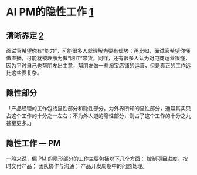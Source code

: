# AI PM的隐性工作 [1]

## 清晰界定 [2]

面试官希望你有“能力”，可能很多人就理解为要有优势；再比如，面试官希望你懂做直播，可能就被理解为做“网红”带货。同样，还有很多人认为对电商运营很懂，因为平时自己也帮朋友出主意，帮朋友做一些淘宝店铺的运营，但是真正的工作远比这些要复杂。

## 隐性部分

「产品经理的工作包括显性部分和隐性部分。为外界所知的显性部分，通常其实只占这个工作的十分之一左右；不为外人道的隐性部分，则占了这个工作的十分之九甚至更多。」

## 隐性工作 — PM

一般来说，偏 PM 的隐形部分的工作主要包括以下几个方面：
控制项目进度，按时交付产品；
团队协作与沟通；
产品开发周期中的问题处理。




[1]: https://medium.com/@liwdai/ai-pm-%E4%B9%8B%E9%9A%90%E6%80%A7%E9%83%A8%E5%88%86%E7%9A%84%E5%B7%A5%E4%BD%9C-be6de08d1c05
[2]: https://weread.qq.com/web/reader/46532b707210fc4f465d044kb6d32b90216b6d767d2f0dc

